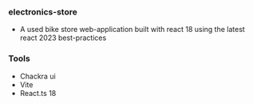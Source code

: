 ### electronics-store
- A used bike store web-application built with react 18 using the latest react 2023 best-practices

### Tools
- Chackra ui
- Vite
- React.ts 18
